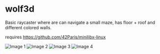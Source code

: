 # wolf3d

Basic raycaster where are can navigate a small maze, has floor + roof and different colored walls.  
  
requires https://github.com/42Paris/minilibx-linux  
  
![Image 1](https://i.imgur.com/oPZtjsr.png)
![Image 2](https://i.imgur.com/z7eBcte.png)
![Image 3](https://i.imgur.com/U09T7IG.png)
![Image 4](https://i.imgur.com/7Wohs67.png)

